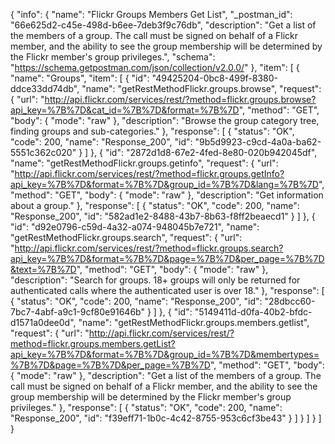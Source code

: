{
  "info": {
    "name": "Flickr Groups Members Get List",
    "_postman_id": "66e625d2-c45e-498d-b6ee-7deb3f9c76db",
    "description": "Get a list of the members of a group. The call must be signed on behalf of a Flickr member, and the ability to see the group membership will be determined by the Flickr member's group privileges.",
    "schema": "https://schema.getpostman.com/json/collection/v2.0.0/"
  },
  "item": [
    {
      "name": "Groups",
      "item": [
        {
          "id": "49425204-0bc8-499f-8380-ddce33dd74db",
          "name": "getRestMethodFlickr.groups.browse",
          "request": {
            "url": "http://api.flickr.com/services/rest/?method=flickr.groups.browse?api_key=%7B%7D&cat_id=%7B%7D&format=%7B%7D",
            "method": "GET",
            "body": {
              "mode": "raw"
            },
            "description": "Browse the group category tree, finding groups and sub-categories."
          },
          "response": [
            {
              "status": "OK",
              "code": 200,
              "name": "Response_200",
              "id": "9b5d9923-c9cd-4a0a-ba62-5551c362c020"
            }
          ]
        },
        {
          "id": "2872d1d8-67e2-4fed-8e80-020b942045df",
          "name": "getRestMethodFlickr.groups.getinfo",
          "request": {
            "url": "http://api.flickr.com/services/rest/?method=flickr.groups.getInfo?api_key=%7B%7D&format=%7B%7D&group_id=%7B%7D&lang=%7B%7D",
            "method": "GET",
            "body": {
              "mode": "raw"
            },
            "description": "Get information about a group."
          },
          "response": [
            {
              "status": "OK",
              "code": 200,
              "name": "Response_200",
              "id": "582ad1e2-8488-43b7-8b63-f8ff2beaecd1"
            }
          ]
        },
        {
          "id": "d92e0796-c59d-4a32-a074-948045b7e721",
          "name": "getRestMethodFlickr.groups.search",
          "request": {
            "url": "http://api.flickr.com/services/rest/?method=flickr.groups.search?api_key=%7B%7D&format=%7B%7D&page=%7B%7D&per_page=%7B%7D&text=%7B%7D",
            "method": "GET",
            "body": {
              "mode": "raw"
            },
            "description": "Search for groups. 18+ groups will only be returned for authenticated calls where the authenticated user is over 18."
          },
          "response": [
            {
              "status": "OK",
              "code": 200,
              "name": "Response_200",
              "id": "28dbcc60-7bc7-4abf-a9c1-9cf80e91646b"
            }
          ]
        },
        {
          "id": "5149411d-d0fa-40b2-bfdc-d1571a0dee0d",
          "name": "getRestMethodFlickr.groups.members.getlist",
          "request": {
            "url": "http://api.flickr.com/services/rest/?method=flickr.groups.members.getList?api_key=%7B%7D&format=%7B%7D&group_id=%7B%7D&membertypes=%7B%7D&page=%7B%7D&per_page=%7B%7D",
            "method": "GET",
            "body": {
              "mode": "raw"
            },
            "description": "Get a list of the members of a group. The call must be signed on behalf of a Flickr member, and the ability to see the group membership will be determined by the Flickr member's group privileges."
          },
          "response": [
            {
              "status": "OK",
              "code": 200,
              "name": "Response_200",
              "id": "f39eff71-1b0c-4c42-8755-953c6cf3be43"
            }
          ]
        }
      ]
    }
  ]
}
